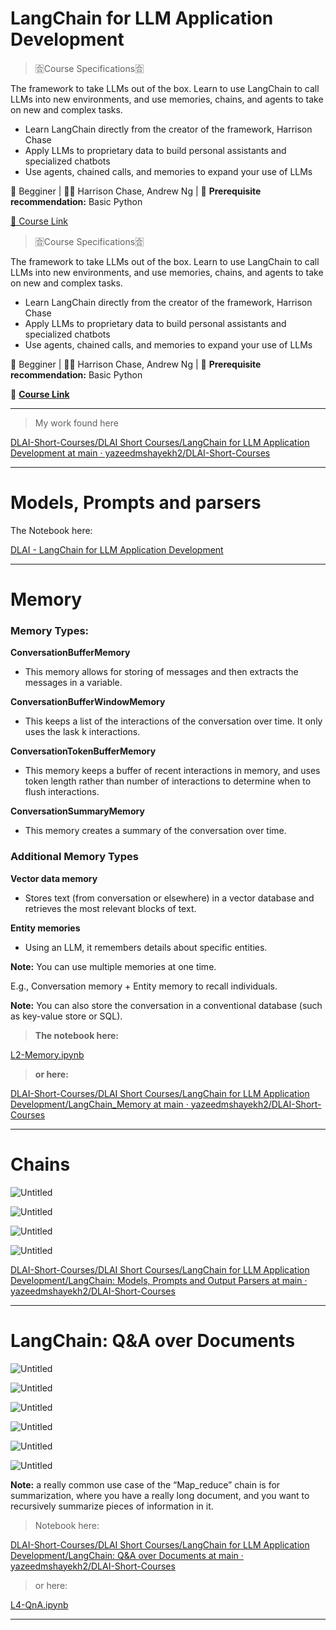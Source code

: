 # LangChain for LLM Application Development

> 🈴Course Specifications🈴
> 

The framework to take LLMs out of the box. Learn to use LangChain to call LLMs into new environments, and use memories, chains, and agents to take on new and complex tasks.

- Learn LangChain directly from the creator of the framework, Harrison Chase
- Apply LLMs to proprietary data to build personal assistants and specialized chatbots
- Use agents, chained calls, and memories to expand your use of LLMs

🔰 Begginer | 🧑‍🏫 Harrison Chase, Andrew Ng | 📜 **Prerequisite recommendation:** Basic Python

[🔗 Course Link ](https://learn.deeplearning.ai/courses/langchain/lesson/1/introduction) 


> 🈴Course Specifications🈴
> 

The framework to take LLMs out of the box. Learn to use LangChain to call LLMs into new environments, and use memories, chains, and agents to take on new and complex tasks.

- Learn LangChain directly from the creator of the framework, Harrison Chase
- Apply LLMs to proprietary data to build personal assistants and specialized chatbots
- Use agents, chained calls, and memories to expand your use of LLMs

🔰 Begginer | 🧑‍🏫 Harrison Chase, Andrew Ng | 📜 **Prerequisite recommendation:** Basic Python

🔗 **[Course Link](https://learn.deeplearning.ai/courses/langchain/lesson/1/introduction)** 

---

> My work found here
> 

[DLAI-Short-Courses/DLAI Short Courses/LangChain for LLM Application Development at main · yazeedmshayekh2/DLAI-Short-Courses](https://github.com/yazeedmshayekh2/DLAI-Short-Courses/tree/main/DLAI%20Short%20Courses/LangChain%20for%20LLM%20Application%20Development)

---

# Models, Prompts and parsers

The Notebook here:

[DLAI - LangChain for LLM Application Development](https://learn.deeplearning.ai/courses/langchain/lesson/2/models%2C-prompts-and-parsers)

---

# Memory

### Memory Types:

**ConversationBufferMemory**

- This memory allows for storing of messages and then extracts the messages in a variable.

**ConversationBufferWindowMemory**

- This keeps a list of the interactions of the conversation over time. It only uses the lask k interactions.

**ConversationTokenBufferMemory**

- This memory keeps a buffer of recent interactions in memory, and uses token length rather than number of interactions to determine when to flush interactions.

**ConversationSummaryMemory**

- This memory creates a summary of the conversation over time.

### Additional Memory Types

**Vector data memory**

- Stores text (from conversation or elsewhere) in a vector database and retrieves the most relevant blocks of text.

**Entity memories**

- Using an LLM, it remembers details about specific entities.

**Note:** You can use multiple memories at one time.

E.g., Conversation memory +  Entity memory to recall individuals.

**Note:** You can also store the conversation in a conventional database (such as key-value store or SQL).

> **The notebook here:**
> 

[L2-Memory.ipynb](https://prod-files-secure.s3.us-west-2.amazonaws.com/2dd69c73-c909-46b6-aa19-d438cd59215e/91dec0d0-633e-4393-aa3f-4ec3d0f6bc3a/L2-Memory.ipynb)

> **or here:**
> 

[DLAI-Short-Courses/DLAI Short Courses/LangChain for LLM Application Development/LangChain_Memory at main · yazeedmshayekh2/DLAI-Short-Courses](https://github.com/yazeedmshayekh2/DLAI-Short-Courses/tree/main/DLAI%20Short%20Courses/LangChain%20for%20LLM%20Application%20Development/LangChain_Memory)

---

# Chains

![Untitled](https://prod-files-secure.s3.us-west-2.amazonaws.com/2dd69c73-c909-46b6-aa19-d438cd59215e/7864d225-ce7e-4eba-bbd6-1cfc19c758d0/Untitled.png)

![Untitled](https://prod-files-secure.s3.us-west-2.amazonaws.com/2dd69c73-c909-46b6-aa19-d438cd59215e/939b04ad-d476-4646-bcf0-c80769f68fe4/Untitled.png)

![Untitled](https://prod-files-secure.s3.us-west-2.amazonaws.com/2dd69c73-c909-46b6-aa19-d438cd59215e/6257c568-4538-4d55-9f0a-9f1a7b9ddc56/Untitled.png)

![Untitled](https://prod-files-secure.s3.us-west-2.amazonaws.com/2dd69c73-c909-46b6-aa19-d438cd59215e/c0c2ab99-9f6b-4dad-bebf-ce7ce4329282/Untitled.png)

[DLAI-Short-Courses/DLAI Short Courses/LangChain for LLM Application Development/LangChain: Models, Prompts and Output Parsers at main · yazeedmshayekh2/DLAI-Short-Courses](https://github.com/yazeedmshayekh2/DLAI-Short-Courses/tree/main/DLAI%20Short%20Courses/LangChain%20for%20LLM%20Application%20Development/LangChain%3A%20Models%2C%20Prompts%20and%20Output%20Parsers)

---

# **LangChain: Q&A over Documents**

![Untitled](https://prod-files-secure.s3.us-west-2.amazonaws.com/2dd69c73-c909-46b6-aa19-d438cd59215e/4fc6c8bc-e4b3-496a-9fdc-8e28c7fabb72/Untitled.png)

![Untitled](https://prod-files-secure.s3.us-west-2.amazonaws.com/2dd69c73-c909-46b6-aa19-d438cd59215e/54eb0208-6f67-4276-acba-b7da942cb101/Untitled.png)

![Untitled](https://prod-files-secure.s3.us-west-2.amazonaws.com/2dd69c73-c909-46b6-aa19-d438cd59215e/4cd4b8f2-58fe-4e02-b3bf-6ab87b26314a/Untitled.png)

![Untitled](https://prod-files-secure.s3.us-west-2.amazonaws.com/2dd69c73-c909-46b6-aa19-d438cd59215e/5087f0e1-15c0-4351-ba1e-2678de96d533/Untitled.png)

![Untitled](https://prod-files-secure.s3.us-west-2.amazonaws.com/2dd69c73-c909-46b6-aa19-d438cd59215e/643dda45-1b0b-4172-ac30-9be235565e89/Untitled.png)

![Untitled](https://prod-files-secure.s3.us-west-2.amazonaws.com/2dd69c73-c909-46b6-aa19-d438cd59215e/106f0aa4-2b64-4978-800b-0bf7affb1187/Untitled.png)

**Note:** a really common use case of the “Map_reduce” chain is for summarization, where you have a really long document, and you want to recursively summarize pieces of information in it. 

> Notebook here:
> 

[DLAI-Short-Courses/DLAI Short Courses/LangChain for LLM Application Development/LangChain: Q&A over Documents at main · yazeedmshayekh2/DLAI-Short-Courses](https://github.com/yazeedmshayekh2/DLAI-Short-Courses/tree/main/DLAI%20Short%20Courses/LangChain%20for%20LLM%20Application%20Development/LangChain:%20Q&A%20over%20Documents)

> or here:
> 

[L4-QnA.ipynb](https://prod-files-secure.s3.us-west-2.amazonaws.com/2dd69c73-c909-46b6-aa19-d438cd59215e/892dc31d-5b2f-4d12-b399-49b7917baf99/L4-QnA.ipynb)

---
